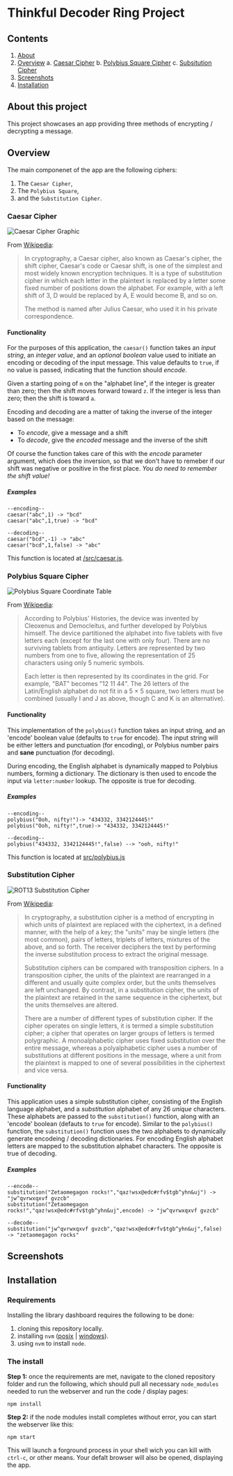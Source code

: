 # Thinkful Decoder Ring Project

## Contents
1. [About](https://github.com/zetaomegagon/thinkful-decoder-ring#about-this-project)
2. [Overview](https://github.com/zetaomegagon/thinkful-decoder-ring#overview)
   a. [Caesar Cipher](https://github.com/zetaomegagon/thinkful-decoder-ring#caesar-cipher)
   b. [Polybius Square Cipher](https://github.com/zetaomegagon/thinkful-decoder-ring#polybius-square-cipher)
   c. [Subsitution Cipher](https://github.com/zetaomegagon/thinkful-decoder-ring#substitution-cipher)
3. [Screenshots](https://github.com/zetaomegagon/thinkful-decoder-ring#screenshots)
4. [Installation](https://github.com/zetaomegagon/thinkful-decoder-ring#installation)

## About this project

This project showcases an app providing three methods of encrypting / decrypting a message.

## Overview

The main componenet of the app are the following ciphers:
1. The `Caesar Cipher`,
2. The `Polybius Square`,
3. and the `Substitution Cipher`.

### Caesar Cipher
![Caesar Cipher Graphic](https://upload.wikimedia.org/wikipedia/commons/thumb/4/4a/Caesar_cipher_left_shift_of_3.svg/800px-Caesar_cipher_left_shift_of_3.svg.png)

From [Wikipedia](https://en.wikipedia.org/wiki/Caesar_cipher):

> In cryptography, a Caesar cipher, also known as Caesar's cipher, the shift cipher, Caesar's code or Caesar shift, is one of the simplest and most widely known encryption techniques. It is a type of substitution cipher in which each letter in the plaintext is replaced by a letter some fixed number of positions down the alphabet. For example, with a left shift of 3, D would be replaced by A, E would become B, and so on.
> 
> The method is named after Julius Caesar, who used it in his private correspondence.

#### Functionality
For the purposes of this application, the `caesar()` function takes an *input string*, an *integer value*, and an *optional boolean* value used to initiate an encoding or decoding of the input message. This value defaults to `true`, if no value is passed, indicating that the function should *encode*.

Given a starting poing of `m` on the "alphabet line", if the integer is greater than zero; then the shift moves forward toward `z`. If the integer is less than zero; then the shift is toward `a`.

Encoding and decoding are a matter of taking the inverse of the integer based on the message:
- To *encode*, give a message and a shift
- To *decode*, give the *encoded* message and the inverse of the shift

Of course the function takes care of this with the *encode* parameter argument, which does the inversion, so that we don't have to remeber if our shift was negative or positive in the first place. *You do need to remember the shift value!*

##### Examples
```
--encoding--
caesar("abc",1) -> "bcd"
caesar("abc",1,true) -> "bcd"

--decoding--
caesar("bcd",-1) -> "abc"
caesar("bcd",1,false) -> "abc"
```

This function is located at [/src/caesar.js](https://github.com/zetaomegagon/thinkful-decoder-ring/blob/main/src/caesar.js).

### Polybius Square Cipher
![Polybius Square Coordinate Table](https://1.bp.blogspot.com/-95Fb1cqkZpY/XUhlzx8Mx7I/AAAAAAAAwGs/qzcth0WN9zUNYvIKCE3abIH9S21icPHbACPcBGAYYCw/s1600/Polybius%2BSquare%2BCipher%2BKey.png)

From [Wikipedia](https://en.wikipedia.org/wiki/Polybius_square#Basic_form):

> According to Polybius' Histories, the device was invented by Cleoxenus and Democleitus, and further developed by Polybius himself. The device partitioned the alphabet into five tablets with five letters each (except for the last one with only four). There are no surviving tablets from antiquity. Letters are represented by two numbers from one to five, allowing the representation of 25 characters using only 5 numeric symbols.
> 
> Each letter is then represented by its coordinates in the grid. For example, "BAT" becomes "12 11 44". The 26 letters of the Latin/English alphabet do not fit in a 5 × 5 square, two letters must be combined (usually I and J as above, though C and K is an alternative).

#### Functionality
This implementation of the `polybius()` function takes an input string, and an 'encode' boolean value (defaults to `true` for encode). The input string will be either letters and punctuation (for encoding), or Polybius number pairs and **sane** punctuation (for decoding).

During encoding, the English alphabet is dynamically mapped to Polybius numbers, forming a dictionary. The dictionary is then used to encode the input via `letter:number` lookup. The opposite is true for decoding.

##### Examples
```
--encoding--
polybius("Ooh, nifty!")-> "434332, 3342124445!"
polybius("Ooh, nifty!",true)-> "434332, 3342124445!"

--decoding--
polybius("434332, 3342124445!",false) --> "ooh, nifty!"
```

This function is located at [src/polybius.js](https://github.com/zetaomegagon/thinkful-decoder-ring/blob/main/src/polybius.js)

### Substitution Cipher
![ROT13 Substitution Cipher](https://upload.wikimedia.org/wikipedia/commons/2/2a/ROT13.png)

From [Wikipedia](https://en.wikipedia.org/wiki/Substitution_cipher):

>In cryptography, a substitution cipher is a method of encrypting in which units of plaintext are replaced with the ciphertext, in a defined manner, with the help of a key; the "units" may be single letters (the most common), pairs of letters, triplets of letters, mixtures of the above, and so forth. The receiver deciphers the text by performing the inverse substitution process to extract the original message.
>
>Substitution ciphers can be compared with transposition ciphers. In a transposition cipher, the units of the plaintext are rearranged in a different and usually quite complex order, but the units themselves are left unchanged. By contrast, in a substitution cipher, the units of the plaintext are retained in the same sequence in the ciphertext, but the units themselves are altered.
>
>There are a number of different types of substitution cipher. If the cipher operates on single letters, it is termed a simple substitution cipher; a cipher that operates on larger groups of letters is termed polygraphic. A monoalphabetic cipher uses fixed substitution over the entire message, whereas a polyalphabetic cipher uses a number of substitutions at different positions in the message, where a unit from the plaintext is mapped to one of several possibilities in the ciphertext and vice versa.

#### Functionality
This application uses a simple substitution cipher, consisting of the English language alphabet, and a *substitution* alphabet of any 26 _unique_ characters. These alphabets are passed to the `substitution()` function, along with an 'encode' boolean (defauts to `true` for encode). Similar to the `polybius()` function, the `substitution()` function uses the two alphabets to dynamically generate encodeing / decoding dictionaries. For encoding English alphabet letters are mapped to the substitution alphabet characters. The opposite is true of decoding.

##### Examples
```
--encode--
substitution("Zetaomegagon rocks!","qaz!wsx@edc#rfv$tgb^yhn&uj") -> "jw^qvrwxqxvf gvzcb"
substitution("Zetaomegagon rocks!","qaz!wsx@edc#rfv$tgb^yhn&uj",encode) -> "jw^qvrwxqxvf gvzcb"

--decode--
substitution("jw^qvrwxqxvf gvzcb","qaz!wsx@edc#rfv$tgb^yhn&uj",false) -> "zetaomegagon rocks"

```

## Screenshots

## Installation

### Requirements

Installing the library dashboard requires the following to be done:
1. cloning this repository locally.
2. installing `nvm` ([posix](https://github.com/Neilpang/nvm) | [windows](https://duckduckgo.com/?kae=d&kn=1&kak=-1&kaq=-1&kp=-2&kah=wt-wt&k5=1&kw=w&kax=-1&kau=-1&kaj=m&k1=-1&kav=1&ku=1&kao=-1&kap=-1&kk=-1&kl=us-en&kad=us-en&kg=p&kd=-1&kam=osm&q=installing+nvm+on+windows)).
3. using `nvm` to install `node`.

### The install

**Step 1:** once the requirements are met, navigate to the cloned repository folder and run the following, which should pull all necessary `node_modules` needed to run the webserver and run the code / display pages:

    npm install

**Step 2:** if the node modules install completes without error, you can start the webserver like this:

    npm start

This will launch a forground process in your shell wich you can kill with `ctrl-c`, or other means. Your defalt browser will also be opened, displaying the app.
